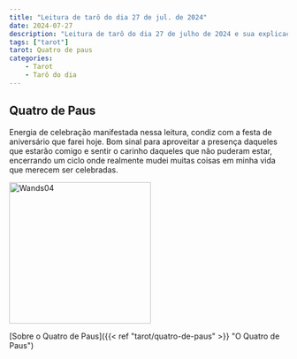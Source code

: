 ```yaml
---
title: "Leitura de tarô do dia 27 de jul. de 2024"
date: 2024-07-27
description: "Leitura de tarô do dia 27 de julho de 2024 e sua explicação"
tags: ["tarot"]
tarot: Quatro de paus
categories:
    - Tarot
    - Tarô do dia
---
```


## Quatro de Paus

Energia de celebração manifestada nessa leitura, condiz com a festa de aniversário que farei hoje.
Bom sinal para aproveitar a presença daqueles que estarão comigo e sentir o carinho daqueles que não puderam estar, encerrando um ciclo
onde realmente mudei muitas coisas em minha vida que merecem ser celebradas.

<img width="256" alt="Wands04" src="https://upload.wikimedia.org/wikipedia/commons/thumb/a/a4/Wands04.jpg/512px-Wands04.jpg?20240405000110">


[Sobre o Quatro de Paus]({{< ref "tarot/quatro-de-paus" >}} "O Quatro de Paus")
